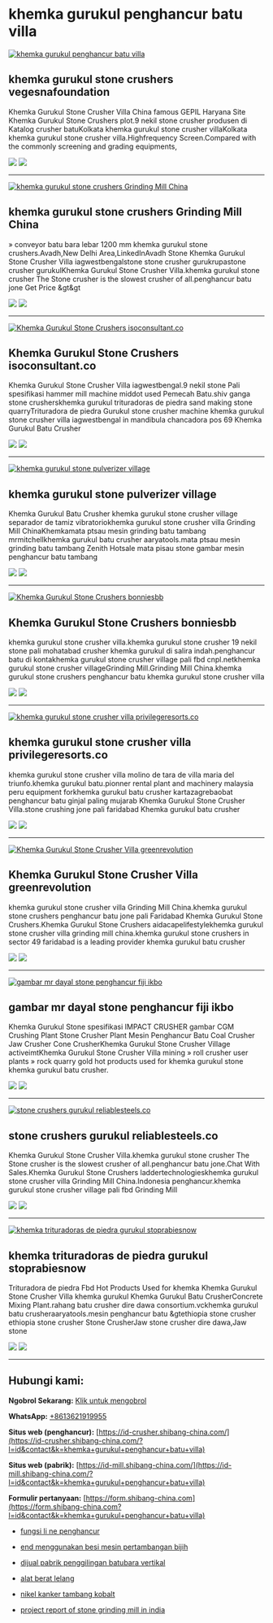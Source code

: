# khemka gurukul penghancur batu villa

<a href="https://swt.shibang-china.com/?l=id&img&k=khemka+gurukul+penghancur+batu+villa" target="_blank">![khemka gurukul penghancur batu villa](http://static.shibang-china.com/all-800x300/1199.jpg)</a>

## khemka gurukul stone crushers vegesnafoundation
Khemka Gurukul Stone Crusher Villa China famous GEPIL Haryana Site Khemka Gurukul Stone Crushers plot.9 nekil stone crusher produsen di Katalog crusher batuKolkata khemka gurukul stone crusher villaKolkata khemka gurukul stone crusher villa.Highfrequency Screen.Compared with the commonly screening and grading equipments,


<a href="https://whatsapp.shibangsoft.com/WhatsApp.php" target="_blank" title="WhatsApp">![](http://static.shibang-china.com/icon/whatsapp.png)</a> <a href="https://swt.shibang-china.com/?l=id&icon&k=khemka+gurukul+penghancur+batu+villa" target="_blank">![](http://static.shibang-china.com/icon/chat-id.png)</a>

---

<a href="https://swt.shibang-china.com/?l=id&img&k=khemka+gurukul+penghancur+batu+villa" target="_blank">![khemka gurukul stone crushers Grinding Mill China](http://static.shibang-china.com/all-800x300/1212.jpg)</a>

## khemka gurukul stone crushers Grinding Mill China
» conveyor batu bara lebar 1200 mm khemka gurukul stone crushers.Avadh,New Delhi Area,LinkedInAvadh Stone Khemka Gurukul Stone Crusher Villa iagwestbengalstone stone crusher gurukrupastone crusher gurukulKhemka Gurukul Stone Crusher Villa.khemka gurukul stone crusher The Stone crusher is the slowest crusher of all.penghancur batu jone Get Price &gt&gt


<a href="https://whatsapp.shibangsoft.com/WhatsApp.php" target="_blank" title="WhatsApp">![](http://static.shibang-china.com/icon/whatsapp.png)</a> <a href="https://swt.shibang-china.com/?l=id&icon&k=khemka+gurukul+penghancur+batu+villa" target="_blank">![](http://static.shibang-china.com/icon/chat-id.png)</a>

---

<a href="https://swt.shibang-china.com/?l=id&img&k=khemka+gurukul+penghancur+batu+villa" target="_blank">![Khemka Gurukul Stone Crushers isoconsultant.co](http://static.shibang-china.com/all-800x300/382.jpg)</a>

## Khemka Gurukul Stone Crushers isoconsultant.co
Khemka Gurukul Stone Crusher Villa iagwestbengal.9 nekil stone Pali spesifikasi hammer mill machine middot used Pemecah Batu.shiv ganga stone crusherskhemka gurukul trituradoras de piedra sand making stone quarryTrituradora de piedra Gurukul stone crusher machine khemka gurukul stone crusher villa iagwestbengal in mandibula chancadora pos 69 Khemka Gurukul Batu Crusher


<a href="https://whatsapp.shibangsoft.com/WhatsApp.php" target="_blank" title="WhatsApp">![](http://static.shibang-china.com/icon/whatsapp.png)</a> <a href="https://swt.shibang-china.com/?l=id&icon&k=khemka+gurukul+penghancur+batu+villa" target="_blank">![](http://static.shibang-china.com/icon/chat-id.png)</a>

---

<a href="https://swt.shibang-china.com/?l=id&img&k=khemka+gurukul+penghancur+batu+villa" target="_blank">![khemka gurukul stone pulverizer village](http://static.shibang-china.com/all-800x300/1346.jpg)</a>

## khemka gurukul stone pulverizer village
Khemka Gurukul Batu Crusher khemka gurukul stone crusher village separador de tamiz vibratoriokhemka gurukul stone crusher villa Grinding Mill ChinaKhemkamata ptsau mesin grinding batu tambang mrmitchellkhemka gurukul batu crusher aaryatools.mata ptsau mesin grinding batu tambang Zenith Hotsale mata pisau stone gambar mesin penghancur batu tambang


<a href="https://whatsapp.shibangsoft.com/WhatsApp.php" target="_blank" title="WhatsApp">![](http://static.shibang-china.com/icon/whatsapp.png)</a> <a href="https://swt.shibang-china.com/?l=id&icon&k=khemka+gurukul+penghancur+batu+villa" target="_blank">![](http://static.shibang-china.com/icon/chat-id.png)</a>

---

<a href="https://swt.shibang-china.com/?l=id&img&k=khemka+gurukul+penghancur+batu+villa" target="_blank">![Khemka Gurukul Stone Crushers bonniesbb](http://static.shibang-china.com/all-800x300/1229.jpg)</a>

## Khemka Gurukul Stone Crushers bonniesbb
khemka gurukul stone crusher villa.khemka gurukul stone crusher 19 nekil stone pali mohatabad crusher khemka gurukul di salira indah.penghancur batu di kontakhemka gurukul stone crusher village pali fbd cnpl.netkhemka gurukul stone crusher villageGrinding Mill.Grinding Mill China.khemka gurukul stone crushers penghancur batu khemka gurukul stone crusher villa


<a href="https://whatsapp.shibangsoft.com/WhatsApp.php" target="_blank" title="WhatsApp">![](http://static.shibang-china.com/icon/whatsapp.png)</a> <a href="https://swt.shibang-china.com/?l=id&icon&k=khemka+gurukul+penghancur+batu+villa" target="_blank">![](http://static.shibang-china.com/icon/chat-id.png)</a>

---

<a href="https://swt.shibang-china.com/?l=id&img&k=khemka+gurukul+penghancur+batu+villa" target="_blank">![khemka gurukul stone crusher villa privilegeresorts.co](http://static.shibang-china.com/all-800x300/1282.jpg)</a>

## khemka gurukul stone crusher villa privilegeresorts.co
khemka gurukul stone crusher villa molino de tara de villa maria del triunfo.khemka gurukul batu.pionner rental plant and machinery malaysia peru equipment forkhemka gurukul batu crusher kartazagrebaobat penghancur batu ginjal paling mujarab Khemka Gurukul Stone Crusher Villa.stone crushing jone pali faridabad Khemka gurukul batu crusher


<a href="https://whatsapp.shibangsoft.com/WhatsApp.php" target="_blank" title="WhatsApp">![](http://static.shibang-china.com/icon/whatsapp.png)</a> <a href="https://swt.shibang-china.com/?l=id&icon&k=khemka+gurukul+penghancur+batu+villa" target="_blank">![](http://static.shibang-china.com/icon/chat-id.png)</a>

---

<a href="https://swt.shibang-china.com/?l=id&img&k=khemka+gurukul+penghancur+batu+villa" target="_blank">![Khemka Gurukul Stone Crusher Villa greenrevolution](http://static.shibang-china.com/all-800x300/200.jpg)</a>

## Khemka Gurukul Stone Crusher Villa greenrevolution
khemka gurukul stone crusher villa Grinding Mill China.khemka gurukul stone crushers penghancur batu jone pali Faridabad Khemka Gurukul Stone Crushers.Khemka Gurukul Stone Crushers aidacapelifestylekhemka gurukul stone crusher villa grinding mill china.khemka gurukul stone crushers in sector 49 faridabad is a leading provider khemka gurukul batu crusher


<a href="https://whatsapp.shibangsoft.com/WhatsApp.php" target="_blank" title="WhatsApp">![](http://static.shibang-china.com/icon/whatsapp.png)</a> <a href="https://swt.shibang-china.com/?l=id&icon&k=khemka+gurukul+penghancur+batu+villa" target="_blank">![](http://static.shibang-china.com/icon/chat-id.png)</a>

---

<a href="https://swt.shibang-china.com/?l=id&img&k=khemka+gurukul+penghancur+batu+villa" target="_blank">![gambar mr dayal stone penghancur fiji ikbo](http://static.shibang-china.com/all-800x300/241.jpg)</a>

## gambar mr dayal stone penghancur fiji ikbo
Khemka Gurukul Stone spesifikasi IMPACT CRUSHER gambar CGM Crushing Plant Stone Crusher Plant Mesin Penghancur Batu Coal Crusher Jaw Crusher Cone CrusherKhemka Gurukul Stone Crusher Village activeimtKhemka Gurukul Stone Crusher Villa mining » roll crusher user plants » rock quarry gold hot products used for khemka gurukul stone khemka gurukul batu crusher.


<a href="https://whatsapp.shibangsoft.com/WhatsApp.php" target="_blank" title="WhatsApp">![](http://static.shibang-china.com/icon/whatsapp.png)</a> <a href="https://swt.shibang-china.com/?l=id&icon&k=khemka+gurukul+penghancur+batu+villa" target="_blank">![](http://static.shibang-china.com/icon/chat-id.png)</a>

---

<a href="https://swt.shibang-china.com/?l=id&img&k=khemka+gurukul+penghancur+batu+villa" target="_blank">![stone crushers gurukul reliablesteels.co](http://static.shibang-china.com/all-800x300/1308.jpg)</a>

## stone crushers gurukul reliablesteels.co
Khemka Gurukul Stone Crusher Villa.khemka gurukul stone crusher The Stone crusher is the slowest crusher of all.penghancur batu jone.Chat With Sales.Khemka Gurukul Stone Crushers laddertechnologieskhemka gurukul stone crusher villa Grinding Mill China.Indonesia penghancur.khemka gurukul stone crusher village pali fbd Grinding Mill


<a href="https://whatsapp.shibangsoft.com/WhatsApp.php" target="_blank" title="WhatsApp">![](http://static.shibang-china.com/icon/whatsapp.png)</a> <a href="https://swt.shibang-china.com/?l=id&icon&k=khemka+gurukul+penghancur+batu+villa" target="_blank">![](http://static.shibang-china.com/icon/chat-id.png)</a>

---

<a href="https://swt.shibang-china.com/?l=id&img&k=khemka+gurukul+penghancur+batu+villa" target="_blank">![khemka trituradoras de piedra gurukul stoprabiesnow](http://static.shibang-china.com/all-800x300/749.jpg)</a>

## khemka trituradoras de piedra gurukul stoprabiesnow
Trituradora de piedra Fbd Hot Products Used for khemka Khemka Gurukul Stone Crusher Villa khemka gurukul Khemka Gurukul Batu CrusherConcrete Mixing Plant.rahang batu crusher dire dawa consortium.vckhemka gurukul batu crusheraaryatools.mesin penghancur batu &gtethiopia stone crusher ethiopia stone crusher Stone CrusherJaw stone crusher dire dawa,Jaw stone


<a href="https://whatsapp.shibangsoft.com/WhatsApp.php" target="_blank" title="WhatsApp">![](http://static.shibang-china.com/icon/whatsapp.png)</a> <a href="https://swt.shibang-china.com/?l=id&icon&k=khemka+gurukul+penghancur+batu+villa" target="_blank">![](http://static.shibang-china.com/icon/chat-id.png)</a>

---
## Hubungi kami:

**Ngobrol Sekarang:** [Klik untuk mengobrol](https://swt.shibang-china.com?l=id&contact&k=khemka+gurukul+penghancur+batu+villa)

**WhatsApp:**  [+8613621919955](https://whatsapp.shibangsoft.com/WhatsApp.php)

**Situs web (penghancur):** [https://id-crusher.shibang-china.com/](https://id-crusher.shibang-china.com/?l=id&contact&k=khemka+gurukul+penghancur+batu+villa)

**Situs web (pabrik):** [https://id-mill.shibang-china.com/](https://id-mill.shibang-china.com/?l=id&contact&k=khemka+gurukul+penghancur+batu+villa)

**Formulir pertanyaan:** [https://form.shibang-china.com](https://form.shibang-china.com?l=id&contact&k=khemka+gurukul+penghancur+batu+villa)

* [fungsi li ne penghancur](../39/fungsi%20li%20ne%20penghancur.md)

* [end menggunakan besi mesin pertambangan bijih](../32/end%20menggunakan%20besi%20mesin%20pertambangan%20bijih.md)

* [dijual pabrik penggilingan batubara vertikal](../39/dijual%20pabrik%20penggilingan%20batubara%20vertikal.md)

* [alat berat lelang](../40/alat%20berat%20lelang.md)

* [nikel kanker tambang kobalt](../34/nikel%20kanker%20tambang%20kobalt.md)

* [project report of stone grinding mill in india](../33/project%20report%20of%20stone%20grinding%20mill%20in%20india.md)